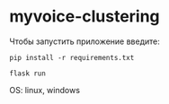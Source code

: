 # myvoice-clustering
Чтобы запустить приложение введите:
```
pip install -r requirements.txt
```
```
flask run
```

OS: linux, windows
